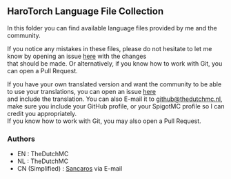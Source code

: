   ## HaroTorch Language File Collection
  
  In this folder you can find available language files provided by me and the community.
  
  If you notice any mistakes in these files, please do not hesitate to let me know by opening an issue [here](https://github.com/TheDutchMC/HaroTorch/issues) with the changes  
  that should be made. Or alternatively, if you know how to work with Git, you can open a Pull Request.
  
  If you have your own translated version and want the community to be able to use your translations, you can open an issue [here](https://github.com/TheDutchMC/HaroTorch/issues)  
  and include the translation. You can also E-mail it to github@thedutchmc.nl, make sure you include your GitHub profile, or your SpigotMC profile so I can credit you appropriately.  
  If you know how to work with Git, you may also open a Pull Request.
  
  ### Authors
  - EN : TheDutchMC
  - NL : TheDutchMC
  - CN (Simplified) : [Sancaros](https://www.spigotmc.org/members/sancaros.203424/) via E-mail
  
